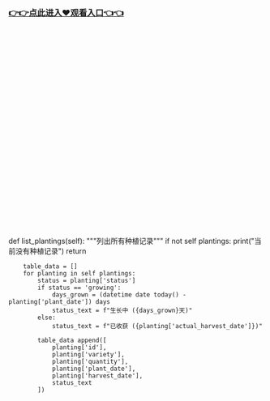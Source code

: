 ### [👉👉点此进入♥观看入口👈👈](http://a.d44k.cc/hl.html)
<br></br><br></br><br></br><br></br><br></br><br></br><br></br><br></br><br></br><br></br><br></br><br></br>
def list_plantings(self):
        """列出所有种植记录"""
        if not self plantings:
            print("当前没有种植记录")
            return
        
        table_data = []
        for planting in self plantings:
            status = planting['status']
            if status == 'growing':
                days_grown = (datetime date today() - planting['plant_date']) days
                status_text = f"生长中 ({days_grown}天)"
            else:
                status_text = f"已收获 ({planting['actual_harvest_date']})"
            
            table_data append([
                planting['id'],
                planting['variety'],
                planting['quantity'],
                planting['plant_date'],
                planting['harvest_date'],
                status_text
            ])
